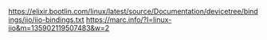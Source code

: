 https://elixir.bootlin.com/linux/latest/source/Documentation/devicetree/bindings/iio/iio-bindings.txt
https://marc.info/?l=linux-iio&m=135902119507483&w=2
